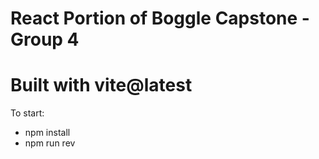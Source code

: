 # React Portion of Boggle Capstone - Group 4
# Built with vite@latest
To start:
 - npm install
 - npm run rev
